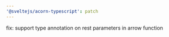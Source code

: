 ```yaml
---
'@sveltejs/acorn-typescript': patch
---
```


fix: support type annotation on rest parameters in arrow function
